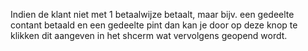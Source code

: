 Indien de klant niet met 1 betaalwijze betaalt, maar bijv. een gedeelte contant betaald en een gedeelte pint dan kan je door op deze knop te klikken dit aangeven in het shcerm wat vervolgens geopend wordt.